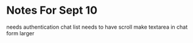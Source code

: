 # Notes For Sept 10

needs authentication
chat list needs to have scroll 
make textarea in chat form larger